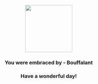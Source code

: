 <p align="center">
    <img src="https://raw.githubusercontent.com/PokeAPI/sprites/master/sprites/pokemon/626.png" width="150" height="150">
</p>
<h3 align="center">You were embraced by - <b>Bouffalant</b></h3>
<h3 align="center">Have a wonderful day!</h3>

